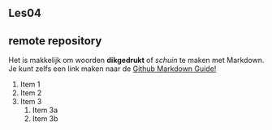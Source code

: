 ## Les04

## remote repository

Het is makkelijk om woorden **dikgedrukt** of *schuin* te maken met Markdown. Je kunt zelfs een link maken naar de [Github Markdown Guide!](https://guides.github.com/features/mastering-markdown/)

1. Item 1
1. Item 2
1. Item 3
   1. Item 3a
   1. Item 3b
